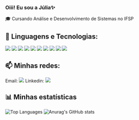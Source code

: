 ### Oiii! Eu sou a Júlia✨ 

🎓 Cursando Análise e Desenvolvimento de Sistemas no IFSP

## 🚀 Linguagens e Tecnologias:

[<img src="https://img.shields.io/badge/HTML5-E34F26?style=for-the-badge&logo=html5&logoColor=white"/>]()
<img src="https://img.shields.io/badge/CSS3-1572B6?style=for-the-badge&logo=css3&logoColor=white" />
<img src="https://img.shields.io/badge/JavaScript-323330?style=for-the-badge&logo=javascript&logoColor=F7DF1E" />
<img src="https://img.shields.io/badge/PHP-777BB4?style=for-the-badge&logo=php&logoColor=white" />
<img src="https://img.shields.io/badge/MySQL-00000F?style=for-the-badge&logo=mysql&logoColor=white" />
<img src="https://img.shields.io/badge/-Git-white?style=for-the-badge&logo=Git" />
<img src="https://img.shields.io/badge/GitHub-%2312100E.svg?&style=for-the-badge&logo=Github&logoColor=white" />
<img src="https://img.shields.io/badge/Visual_Studio_Code-0078D4?style=for-the-badge&logo=visual%20studio%20code&logoColor=white" />
<img src="https://img.shields.io/badge/Visual_Studio_Code-0078D4?style=for-the-badge&logo=visual%20studio%20code&logoColor=white" />
<img src="https://img.shields.io/badge/-0078D4?style=for-the-badge&logo=c&logoColor=orange" />


##  📫 Minhas redes:
  Email: <a href = "emailto:jutemts@gmail.com"><img src="https://img.shields.io/badge/-Gmail-%23333?style=for-the-badge&logo=gmail&logoColor=white" target="_blank"></a>
  Linkedin: <a href="https://www.linkedin.com/in/julia-matos-2557b929b/" target="_blank"><img src="https://img.shields.io/badge/-LinkedIn-%230077B5?style=for-the-badge&logo=linkedin&logoColor=white" target="_blank"></a> 


##  📊 Minhas estatísticas
![Top Languages](https://github-readme-stats.vercel.app/api/top-langs/?username=JuliaTesta&hide=jupyter%20notebook&langs_count=20&count_private=true&show_icons=true&layout=compact) ![Anurag's GitHub stats](https://github-readme-stats.vercel.app/api?username=JuliaTesta&show_icons=true)


